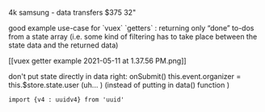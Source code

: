 4k samsung - data transfers  $375 32"

good example use-case for \`vuex\` \`getters\` : returning only “done” to-dos from a state array (i.e. some kind of filtering has to take place between the state data and the returned data)

[[vuex getter example 2021-05-11 at 1.37.56 PM.png]]

don't put state directly in data
 right: onSubmit() this.event.organizer = this.$store.state.user (uh... )
  (instead of putting in data() function )
  
  `import {v4 : uuidv4} from 'uuid'`

  
 